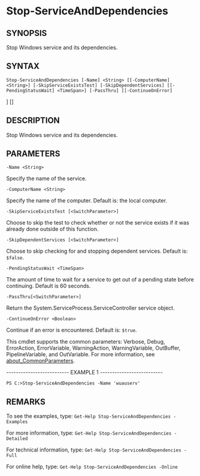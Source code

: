 # Stop-ServiceAndDependencies

## SYNOPSIS

Stop Windows service and its dependencies.

## SYNTAX

 `Stop-ServiceAndDependencies [-Name] <String> [[-ComputerName] <String>] [-SkipServiceExistsTest] [-SkipDependentServices] [[-PendingStatusWait] <TimeSpan>] [-PassThru] [[-ContinueOnError]`

<Boolean>] [<CommonParameters>]

## DESCRIPTION

Stop Windows service and its dependencies.

## PARAMETERS

`-Name <String>`

Specify the name of the service.

`-ComputerName <String>`

Specify the name of the computer. Default is: the local computer.

`-SkipServiceExistsTest [<SwitchParameter>]`

Choose to skip the test to check whether or not the service exists if it was already done outside of this function.

`-SkipDependentServices [<SwitchParameter>]`

Choose to skip checking for and stopping dependent services. Default is: `$false`.

`-PendingStatusWait <TimeSpan>`

The amount of time to wait for a service to get out of a pending state before continuing. Default is 60 seconds.

`-PassThru[<SwitchParameter>]`

Return the System.ServiceProcess.ServiceController service object.

`-ContinueOnError <Boolean>`

Continue if an error is encountered. Default is: `$true`.

<CommonParameters>

This cmdlet supports the common parameters: Verbose, Debug, ErrorAction, ErrorVariable, WarningAction, WarningVariable, OutBuffer, PipelineVariable, and OutVariable. For more information, see [about_CommonParameters](https:/go.microsoft.com/fwlink/?LinkID=113216).

-------------------------- EXAMPLE 1 --------------------------

`PS C:>Stop-ServiceAndDependencies -Name 'wuauserv'`

## REMARKS

To see the examples, type: `Get-Help Stop-ServiceAndDependencies -Examples`

For more information, type: `Get-Help Stop-ServiceAndDependencies -Detailed`

For technical information, type: `Get-Help Stop-ServiceAndDependencies -Full`

For online help, type: `Get-Help Stop-ServiceAndDependencies -Online`
